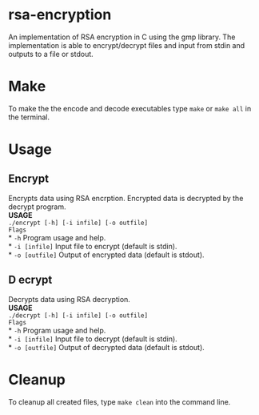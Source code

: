 # rsa-encryption
An implementation of RSA encryption in C using the gmp library. The implementation is able to encrypt/decrypt files and input from stdin and outputs to a file or stdout. 

# Make
To make the the encode and decode executables type `make` or `make all` in the terminal.

# Usage
## Encrypt  
Encrypts data using RSA encrption. Encrypted data is decrypted by the decrypt program.  
**USAGE**  
`./encrypt [-h] [-i infile] [-o outfile]`  
`Flags`  
    * `-h` Program usage and help.  
    * `-i [infile]` Input file to encrypt (default is stdin).  
    * `-o [outfile]` Output of encrypted data (default is stdout).  
  
## D    ecrypt
Decrypts data using RSA decryption.  
**USAGE**  
`./decrypt [-h] [-i infile] [-o outfile]`  
`Flags`  
    * `-h` Program usage and help.  
    * `-i [infile]` Input file to decrypt (default is stdin).  
    * `-o [outfile]` Output of decrypted data (default is stdout).  
  
# Cleanup
To cleanup all created files, type `make clean` into the command line.




